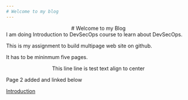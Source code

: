 ```yaml
---
# Welcome to my blog
---
```

<center># Welcome to my Blog</center>
I am doing Introduction to DevSecOps course to learn about DevSecOps.

This is my assignment to build multipage web site on github.

It has to be mininmum five pages.

<center>This line line is test text align to center</center>

Page 2 added and linked below 

[Introduction](Page2.md)


